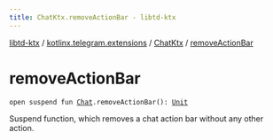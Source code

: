 ```yaml
---
title: ChatKtx.removeActionBar - libtd-ktx
---
```


[libtd-ktx](../../index.html) / [kotlinx.telegram.extensions](../index.html) / [ChatKtx](index.html) / [removeActionBar](./remove-action-bar.html)

# removeActionBar

`open suspend fun `[`Chat`](https://tdlibx.github.io/td/docs/org/drinkless/td/libcore/telegram/TdApi.Chat.html)`.removeActionBar(): `[`Unit`](https://kotlinlang.org/api/latest/jvm/stdlib/kotlin/-unit/index.html)

Suspend function, which removes a chat action bar without any other action.

